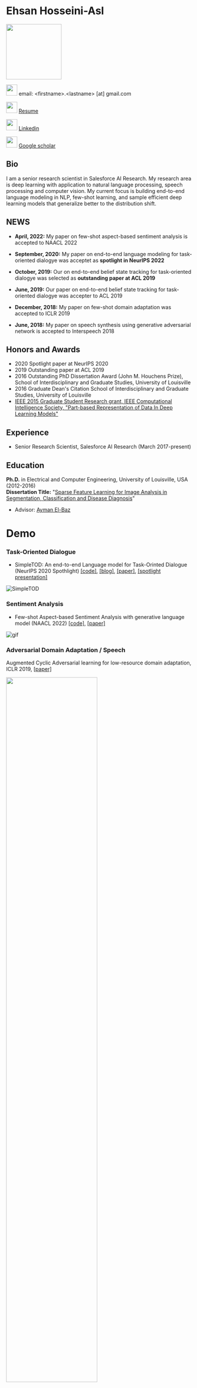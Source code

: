 # Ehsan Hosseini-Asl  
<!-- ![My image](https://github.com/ehosseiniasl/resume/blob/master/profile.png?raw=true)   -->
<!-- ![My image](https://github.com/ehosseiniasl/ehosseiniasl.github.io/blob/master/images/profile.jpeg?raw=true)   -->
<img src="https://github.com/ehosseiniasl/ehosseiniasl.github.io/blob/master/images/profile.jpeg?raw=true"  width="150" height="150"> 

<img src="https://github.com/ehosseiniasl/ehosseiniasl.github.io/blob/master/images/email.png?raw=true"  width="30" height="30"> email: \<firstname\>.\<lastname\> \[at\] gmail.com

<img src="https://github.com/ehosseiniasl/ehosseiniasl.github.io/blob/master/images/resume.png?raw=true"  width="30" height="30"> [Resume](https://github.com/ehosseiniasl/ehosseiniasl.github.io/blob/master/resume.pdf)

<!-- * ![linkedin](https://github.com/ehosseiniasl/ehosseiniasl.github.io/blob/master/images/linkedin.png){:height="36px" width="36px"} [Linkedin](https://www.linkedin.com/in/ehsan-hosseini-asl-4b2b2828/) -->
<img src="https://github.com/ehosseiniasl/ehosseiniasl.github.io/blob/master/images/linkedin.png?raw=true"  width="30" height="30"> [Linkedin](https://www.linkedin.com/in/ehsan-hosseini-asl-4b2b2828/)
<!-- * Google scholar: [link](https://scholar.google.com/citations?user=I9w3ON4AAAAJ&hl=en) -->

<img src="https://github.com/ehosseiniasl/ehosseiniasl.github.io/blob/master/images/gscholar.png?raw=true"  width="30" height="30"> [Google scholar](https://scholar.google.com/citations?user=I9w3ON4AAAAJ&hl=en)



## Bio 
I am a senior research scientist in Salesforce AI Research. My research area is deep learning with application to natural language processing, speech processing and computer vision. My current focus is building end-to-end language modeling in NLP, few-shot learning, and sample efficient deep learning models that generalize better to the distribution shift.


## NEWS  

* **April, 2022:** My paper on few-shot aspect-based sentiment analysis is accepted to NAACL 2022

* **September, 2020:** My paper on end-to-end language modeling for task-oriented dialogye was acceptet as **spotlight in NeurIPS 2022**

* **October, 2019:** Our on end-to-end belief state tracking for task-oriented dialogye was selected as **outstanding paper at ACL 2019**

* **June, 2019:** Our paper on end-to-end belief state tracking for task-oriented dialogye was accepter to ACL 2019

* **December, 2018:** My paper on few-shot domain adaptation was accepted to ICLR 2019

* **June, 2018:** My paper on speech synthesis using generative adversarial network is accepted to Interspeech 2018

<!-- * September, 2016  
Our NSF proposal was awarded based on my IEEE TNNLS paper for part-based representation in Deep Networks [[paper](https://arxiv.org/abs/1601.02733)]  
Title: Additive Parts-based Data Representation with Nonnegative Sparse Autoencoders [[link](https://www.nsf.gov/awardsearch/showAward?AWD_ID=1641042&HistoricalAwards=false)]

* May 6, 2016  
Three papers (one as first author, two as co-author) accepted in ICIP 2016, September 25-28, Phoenix, Arizona, USA  

* April 1, 2016  
Winner of Outstanding Dissertation Award at University of Louisville

* June 2015  
Winner of IEEE Graduate Student Research Grant for Part-based representation in Deep Network [[link](http://cis.ieee.org/graduate-student-research-grants.html)] -->

## Honors and Awards ##
* 2020 Spotlight paper at NeurIPS 2020
* 2019 Outstanding paper at ACL 2019
* 2016 Outstanding PhD Dissertation Award (John M. Houchens Prize), School of Interdisciplinary and Graduate Studies, University of Louisville  
* 2016 Graduate Dean's Citation School of Interdisciplinary and Graduate Studies, University of Louisville  
* [IEEE 2015 Graduate Student Research grant, IEEE Computational Intelligence Society, "Part-based Representation of Data In Deep Learning Models"](http://cis.ieee.org/graduate-student-research-grants.html)


## Experience ##
* Senior Research Scientist, Salesforce AI Research (March 2017-present)
<!-- * Machine Learning Intern, Captricity Inc. (Jun 2015- Jan 2016)  -->
<!-- * Machine Learning Engineer, Captricity Inc. (Feb 2016-current) -->

## Education

**Ph.D.**  in Electrical and Computer Engineering, University of Louisville, USA (2012-2016)  
**Dissertation Title:** "[Sparse Feature Learning for Image Analysis in Segmentation, Classification and Disease Diagnosis](http://ir.library.louisville.edu/cgi/viewcontent.cgi?article=3368&context=etd)"  

* Advisor: [Ayman El-Baz](https://scholar.google.com/citations?user=RkQNgg4AAAAJ&hl=en)



# Demo

### Task-Oriented Dialogue
* SimpleTOD: An end-to-end Language model for Task-Orinted Dialogue (NeurIPS 2020 Spothlight) [[code]](https://github.com/salesforce/simpletod), [[blog]](https://blog.salesforceairesearch.com/simpletod/), [[paper]](https://proceedings.neurips.cc/paper/2020/file/e946209592563be0f01c844ab2170f0c-Paper.pdf), [[spotlight presentation]](https://crossminds.ai/video/a-simple-language-model-for-task-oriented-dialogue-606fd356f43a7f2f827be6ad/) 

![SimpleTOD](https://github.com/salesforce/simpletod/blob/master/images/simpletod_autoregressive.gif?raw=true)

### Sentiment Analysis
* Few-shot Aspect-based Sentiment Analysis with generative language model (NAACL 2022) [[code]](https://github.com/salesforce/fewshot_absa), [[paper]](https://aclanthology.org/2022.findings-naacl.58.pdf)

![gif](https://github.com/salesforce/fewshot_absa/blob/master/images/exp1.gif?raw=true)

### Adversarial Domain Adaptation / Speech
Augmented Cyclic Adversarial learning for low-resource domain adaptation, ICLR 2019, [[paper]](https://openreview.net/pdf?id=B1G9doA9F7)

<img src="https://github.com/ehosseiniasl/ehosseiniasl.github.io/blob/master/images/ACAL.png?raw=true"  width="70%" height="auto"> 
<!-- ![acal](https://github.com/ehosseiniasl/ehosseiniasl.github.io/blob/master/images/ACAL.png?raw=true) -->

<img src="https://github.com/ehosseiniasl/ehosseiniasl.github.io/blob/master/images/ACAL_digits.png?raw=true"  width="50%" height="auto"> 
<!-- ![acal_digit](https://github.com/ehosseiniasl/ehosseiniasl.github.io/blob/master/images/ACAL_digits.png?raw=true) -->

### GAN for Speech Syntesis
* Low-resource speech synthesis/recognition using Multi-Discriminator Generative Adversarial Network, Interspeech 2019 [[paper]](https://arxiv.org/abs/1804.00522), [[blog]](https://blog.salesforceairesearch.com/a-multi-discriminator-cyclegan-for-unsupervised-non-parallel-speech-domain-adaptation/)

![spectrogram](https://github.com/ehosseiniasl/ehosseiniasl.github.io/blob/master/images/spectrogram.png?raw=true)

<!-- * Number generation with Variational Convolutional Autoencoder [(code-python/theano)](https://github.com/ehosseiniasl/variational-convolutional-autoencoder)  
    
![3digit](https://github.com/ehosseiniasl/variational-convolutional-autoencoder/blob/master/3d.gif?raw=true)  
![9digit](https://github.com/ehosseiniasl/variational-convolutional-autoencoder/blob/master/9d.gif?raw=true)   -->

<!-- * Language Model based on similarity and RNN [(code/keras)](https://github.com/ehosseiniasl/siamese-rnn)   -->

<!-- * Inception-ResNet implementation [(code/keras)](https://github.com/ehosseiniasl/inception-resnet)   -->

# Publication


### Journals 

* **E. Hosseini-Asl**, M. Ghazal, A. Mahmoud, A.M. Aslantas., M.F. Shalaby., G.N. Casanova, G. Barnes, R. G. Gimel’farb, R. Keynton and A. El-Baz, ”Alzheimer’s disease diagnostics by a 3D deeply supervised adaptable convolutional network.” Frontiers in bioscience (Landmark edition), 23, p.584., 2018


* **E. Hosseini-Asl**, J. M. Zurada, O. Nasraoui, “Deep Learning of Part-based Representation of Data Using Sparse Autoencoders with Nonnegativity Constraints”, Neural Networks and Learning Systems, IEEE Trans. on, vol.PP, no.99, pp.1-13, 2015. [paper](https://arxiv.org/abs/1601.02733), [code-matlab](https://github.com/ehosseiniasl/Nonnegativity-Constrained-Autoencoder-NCAE)  

* **E. Hosseini-Asl**, J. M. Zurada, Georgy Gimel'farb, and A. El-Baz, “3D Lung Segmentation Using Incremental Constrained Nonnegative Matrix Factorization,” Biomedical Engineering, IEEE Trans. on, vol.PP, no.99, pp.1-1, 2015. [paper](http://ieeexplore.ieee.org/xpl/articleDetails.jsp?arnumber=7277016&searchWithin=%22Authors%22:.QT.E.%20Hosseini-Asl.QT.&newsearch=true)   


### Conference papers

#### Natural Language Processing 

* **E. Hosseini-Asl**, W. Liu, C. Xiong, "A Generative Language Model for Few-shot Aspect-Based Sentiment Analysis", NAACL 2022 [(paper)](https://arxiv.org/abs/2204.05356), [(code)](https://github.com/salesforce/fewshot_absa)

*  **E. Hosseini-Asl**, B. McCann, C. Wu, S. Yavuz, R. Socher, "A Simple Language Model for Task-Oriented Dialogue", NeurIPS 2020 Spothlight, [(paper)](https://proceedings.neurips.cc/paper/2020/file/e946209592563be0f01c844ab2170f0c-Paper.pdf), [(code)](https://github.com/salesforce/simpletod)

* T. He, B. McCann, C. Xiong, **E. Hosseini-Asl**, "Joint Energy-based Model Training for Better Calibrated Natural Language Understanding Models", EACL 2021, [(paper)](https://arxiv.org/abs/2101.06829), [(code)](https://github.com/salesforce/ebm_calibration_nlu)

* C. S. Wu, A. Madotto, **E. Hosseini-Asl**, C. Xiong, R. Socher, P. Fung, "Transferable multi-domain state generator for task-oriented dialogue systems". ACL 2019 (outstanding paper), [(paper)](https://aclanthology.org/P19-1078/), [(code)](https://github.com/jasonwu0731/trade-dst)

* E. Nouri, **E. Hosseini-Asl**, "Toward Scalable Neural Dialogue State Tracking Model", NeurIPS 2018, 2nd Conversational AI workshop, [(paper)](https://arxiv.org/abs/1812.00899), [(code)](https://github.com/elnaaz/GCE-Model)

* **E. Hosseini-Asl**, and A. Guha, “Similarity-based Text Recognition By 
Deeply-Supervised Siamese Network, 2015, arXiv:1511.04397 [cs.CV], [(paper)](http://arxiv.org/abs/1511.04397), [(code-python/theano)](https://github.com/ehosseiniasl/deeply-supervised-siamse)  


* **E. Hosseini-Asl** and J. M. Zurada, “Nonnegative Matrix Factorization for Document Clustering: A Survey,” in Artificial Intelligence and Soft Computing, Springer International Publishing, 2014, vol. 8468, pp. 726–737. [paper](http://link.springer.com/chapter/10.1007%2F978-3-319-07176-3_63#page-1)  

 
#### Speech processing

* **E. Hosseini Asl**, Y. Zhou, C. Xiong, R. Socher, "Augmented Cyclic Adversarial Learning for Low Resource Domain Adaptation
", ICLR 2019, [(paper)](https://openreview.net/pdf?id=B1G9doA9F7)

* **E. Hosseini-Asl**, Y.Zhou, C. Xiong, R. Socher, "A Multi-Discriminator CycleGAN for Unsupervised Non-Parallel Speech Domain Adaptation", Interspeech 2018, [(paper)](https://arxiv.org/abs/1804.00522)




<!-- ### Convolutional Network -->
#### Medical Image Analysis


<!-- * E. Hosseini-Asl, A. El-Baz, “Multimodel Alzheimer's Disease Diagnosis by Deep Convolutional CCA", in preparation for submission to Medical Imaging, IEEE Transactions on. [(code-python/theano)](https://github.com/ehosseiniasl/deep-cca) -->


* **E. Hosseini-Asl**, G. Gimel'farb, and A. El-Baz, “Alzheimer's Disease Diagnostics by a Deeply Supervised Adaptable 3D Convolutional Network”, arXiv:1607.00556 [cs.LG, q-bio.NC, stat.ML], [(paper)](https://arxiv.org/abs/1607.00556), [(code-python/theano)](https://github.com/ehosseiniasl/3D-Convolutional-Autoencoder) 


* **E. Hosseini-Asl**, R. Keynton, and A. El-Baz, “Alzheimer's Disease Diagnosis by Adaptation of 3D Convolutional Network”, Image Processing (ICIP), 2016 IEEE Int. Conference on, Phoenix, Arizona, USA, September 25-28, 2016, [(paper)](http://arxiv.org/abs/1607.00455), [(code-python/theano)](https://github.com/ehosseiniasl/3D-Convolutional-Autoencoder)


<!-- * M. Shehata, F. Khalifa, E. Hollis, A. Soliman, E. Hosseini-Asl, M. Abou El-Ghar, M. El-Baz, A. Dwyer, A. El-Baz, R. Keynton, "A new non-invasive approach for early classification of renal rejection types using diffusion-weighted MRI", ICIP 2016. -->

<!-- * Shehata, M., Khalifa, F., Soliman, A., Hosseini-Asl, E., Abou El-Ghar, M., Dwyer, A., Gimel’farb, G., Keynton, R., El-Baz, A., "Computer-Aided Diagnostic System for Early Detection of Acute Renal Transplant Rejection Using Diffusion-Weighted MRI", submitted to IEEE Transaction on Medical Imaging (TMI), November 2016.
 -->
 
 
* M. Shehata, F. Khalifa, E. Hollis, A. Soliman, **E. Hosseini-Asl**, M. Abou El-Ghar, M. El-Baz, A. Dwyer, A. El-Baz, R. Keynton, "A New Non-Invasive Approach for Early Classification of Renal Rejection Types Using Diffusion-Weighted MRI", Image Processing (ICIP), 2016 IEEE Int. Conference on, Phoenix, Arizona, USA, September 25-28, 2016.


* I. Reda, A. Shalaby, F. Khalifa, M. Elmogy, A. Aboulfotouh, M. Abou El-Ghar, **E. Hosseini-Asl**, N. Werghi, R. Keynton, A. El-Baz, "Computer-Aided Diagnosis Tool for Early Detection of Prostate Cancer", Image Processing (ICIP), 2016 IEEE Int. Conference on, Phoenix, Arizona, USA, September 25-28, 2016.


* I. Reda, A. Shalaby, M. Abou El-Ghar, F. Khalifa, M. Elmogy, A. Aboulfotouh, **E. Hosseini-Asl**, A. El-Baz, and R. Keynton, “A New NMF-Autoencoder Based CAD System For Early Diagnosis of Prostate Cancer”, 2016 IEEE 13th International Symposium on Biomedical Imaging (ISBI), Prague, 2016, pp. 1237-1240. ([paper](http://ieeexplore.ieee.org/document/7493490/))  

<!-- * A. ElTanboly, M. Ismail, A. Shalaby, A. Switala, E. Hosseini-Asl, M. Mahmoud, M. El-Azab, S. Schaal, A. El-Baz, "A New CAD System for Early Detection of Diabetic Retinopathy Using OCT Images", submitted to Medical Image Computing Computer Assisted Intervention, (MICCAI), 2016. [code-python/theano](https://github.com/ehosseiniasl/deep-fusion)   -->

* M. Ismail, M. Nitzken, A. E. Switala, **E. Hosseini-Asl**, M. Mahmoud, A. Shalaby, M. Casanova, A. El-Baz, "A New CAD System for Early Diagnosis of Autism Using Structural MRI", ICIP, 2017. [code-python/theano](https://github.com/ehosseiniasl/deep-fusion)  


* **E. Hosseini-Asl**, J. M. Zurada, A. El-baz, “Automatic Segmentation of Pathological Lung Using Incremental Nonnegative Matrix Factorization”, in Image Processing (ICIP), 2015 IEEE Int. Conference on, Quebec City, Canada, September 27-30, pp.3111-3115, 2015. [paper](http://ieeexplore.ieee.org/xpl/articleDetails.jsp?arnumber=7351376&searchWithin=%22Authors%22:.QT.E.%20Hosseini-Asl.QT.&newsearch=true)
  
* **E. Hosseini-Asl**, J.M. Zurada, A. El-baz, “Lung Segmentation Based on Nonnegative Matrix Factorization,” in Image Processing (ICIP), 2014 IEEE Int. Conference on, Paris, France, Oct 2014, pp. 877-881. [paper](http://ieeexplore.ieee.org/xpl/articleDetails.jsp?arnumber=7025176&searchWithin=%22Authors%22:.QT.E.%20Hosseini-Asl.QT.&newsearch=true)  


#### Autoencoder & Sparse Feature Learning

* **E. Hosseini-Asl**, “Structured Sparse Convolutional Autoencoder", arXiv:1604.04812 [cs.LG cs.NE][(paper)](http://arxiv.org/abs/1604.04812), [(code-python/theano)](https://github.com/ehosseiniasl/structured-sparse-convolutional-autoencoder)  

* B. Ayinde, **E. Hosseini-Asl**, J.M. Zurada, "Visualizing and Understanding Nonnegativity Constrained Sparse Autoencoder in Deep Learning.", In International Conference on Artificial Intelligence and Soft Computing, 12 (pp. 3-14), June 2016. ([paper](http://link.springer.com/chapter/10.1007/978-3-319-39378-0_1))

* Zurada, Jacek M., Tolga Ensari, **Ehsan Hosseini-Asl**, Jan Chorowski, "Nonnegative Matrix Factorization and Its Application to Pattern Analysis and Text Mining.", FEDCSIS 2013. [paper](http://ieeexplore.ieee.org/xpl/login.jsp?tp=&arnumber=6643969&url=http%3A%2F%2Fieeexplore.ieee.org%2Fiel7%2F6628027%2F6643962%2F06643969.pdf%3Farnumber%3D6643969) 

* **E. Hosseini-Asl**, J. M. Zurada, “Multiplicative Algorithm for Correntropy-Based Nonnegative Matrix Factorization”, Journal of Applied Computer Science Methods, 2014.  





<!-- ### Autoencoder for Sparse Feature Extraction 

* B. Ayinde, E. Hosseini-Asl, J.M. Zurada, "Visualizing and Understanding Nonnegativity Constrained Sparse Autoencoder in Deep Learning.", In International Conference on Artificial Intelligence and Soft Computing, 12 (pp. 3-14), June 2016. ([paper](http://link.springer.com/chapter/10.1007/978-3-319-39378-0_1)) -->


<!-- ### Deep Feature Fusion -->


<!-- ### NMF and Sparse Coding   -->


#### Wavelet Theory for Neural network  

* **E. Hossaini-asl**, M. Shahbazian, "Nonlinear dynamic system control using wavelet neural network based on sampling theory", IEEE International Conference on Systems, Man and Cybernetics, SMC 2009, Pages: 4502 – 4507, 2009  

* **E. Hossaini-asl**, M. Shahbazian, K. Salahshoor, "Non uniform noisy data training using wavelet neural network based on sampling theory", WSEAS Transactions on Systems, Volume 7, Issue 12, pp. 1381-1391, December 2008.  

* **E. Hossaini-asl**, M. Shahbazian, K. Salahshoor, "Wavelet neural network based on sampling theory for non uniform noisy data", Selected Papers from the WSEAS Conferences in Spain, pp.51-56, 2008

<!-- ### Neural Network Application  
* V. D. Luca, E. Hosseini-Asl, S. Graziani, J. M. Zurada, "Neural Modeling of relative humidity on IP2C vibrating transducer", Procedia Engineering, EUROSENSORS 2014, the 28th European Conference on Solid-State Transducers, vol. 87, pp. 424-427, 2014.   -->


## Patent  
* Determining a Symbol Based on Visual Features of an Image, provisional application filed: 076409-8004.US00 [provisional]  
* Patent Disclosure: A Novel Automated and Adaptable MRI-based Alzheimer’s Disease Diagnosis CAD System [non-provisional]  
